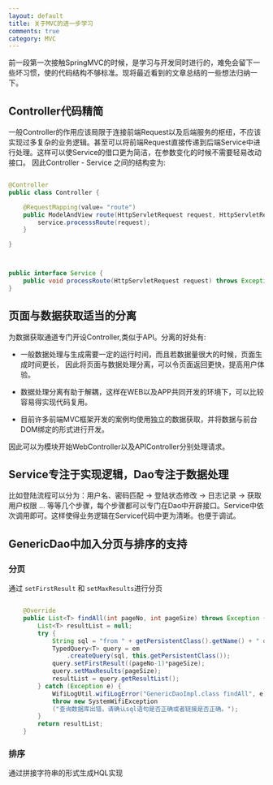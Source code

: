 ```yaml
---
layout: default
title: 关于MVC的进一步学习
comments: true
category: MVC
---
```



前一段第一次接触SpringMVC的时候，是学习与开发同时进行的，难免会留下一些坏习惯，使的代码结构不够标准。现将最近看到的文章总结的一些想法归纳一下。

## Controller代码精简

一般Controller的作用应该局限于连接前端Request以及后端服务的枢纽，不应该实现过多复杂的业务逻辑。甚至可以将前端Request直接传递到后端Service中进行处理。这样可以使Service的借口更为简洁，在参数变化的时候不需要轻易改动接口。
因此Controller - Service 之间的结构变为:

```java

@Controller
public class Controller {

	@RequestMapping(value= "route")
	public ModelAndView route(HttpServletRequest request, HttpServletResponse response){
		service.processsRoute(request);
	}

}



public interface Service {
	public void processRoute(HttpServletRequest request) throws Exception;
}

```

## 页面与数据获取适当的分离

为数据获取通道专门开设Controller,类似于API。分离的好处有:

* 一般数据处理与生成需要一定的运行时间，而且若数据量很大的时候，页面生成时间更长， 因此将页面与数据处理分离，可以令页面返回更快，提高用户体验。

* 数据处理分离有助于解耦，这样在WEB以及APP共同开发的环境下，可以比较容易得实现代码复用。

* 目前许多前端MVC框架开发的案例均使用独立的数据获取，并将数据与前台DOM绑定的形式进行开发。

因此可以为模块开始WebController以及APIController分别处理请求。

## Service专注于实现逻辑，Dao专注于数据处理

比如登陆流程可以分为：用户名、密码匹配 -> 登陆状态修改 -> 日志记录 -> 获取用户权限 ... 等等几个步骤，每个步骤都可以专门在Dao中开辟接口。Service中依次调用即可。这样使得业务逻辑在Service代码中更为清晰。也便于调试。

## GenericDao中加入分页与排序的支持

### 分页

通过 `setFirstResult` 和 `setMaxResults`进行分页

```java

	@Override
	public List<T> findAll(int pageNo, int pageSize) throws Exception {
		List<T> resultList = null;
		try {
		    String sql = "from " + getPersistentClass().getName() + " obj";
		    TypedQuery<T> query = em
			    .createQuery(sql, this.getPersistentClass());
		    query.setFirstResult((pageNo-1)*pageSize);
		    query.setMaxResults(pageSize);
		    resultList = query.getResultList();
		} catch (Exception e) {
		    WifiLogUtil.wifiLogError("GenericDaoImpl.class findAll", e);
		    throw new SystemWifiException
		    ("查询数据库出错，请确认sql语句是否正确或者链接是否正确。");
		}
		return resultList;
	}

```

### 排序

通过拼接字符串的形式生成HQL实现
